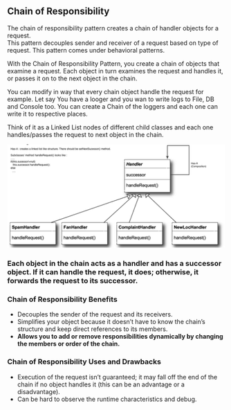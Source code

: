 ## Chain of Responsibility
The chain of responsibility pattern creates a chain of handler objects for a request.\
This pattern decouples sender and receiver of a request based on type of request. This pattern comes under behavioral patterns.

With the Chain of Responsibility Pattern, you create a chain of objects that examine a request. Each object in turn examines the request and handles it, or passes it on to the next object in the chain.

You can modify in way that every chain object handle the request for example. 
Let say You have a looger and you wan to write logs to File, DB and Console too. You can create a Chain of the loggers and each one can write it to respective places.

Think of it as a Linked List nodes of different child classes and each one handles/passes the request to next object in the chain.

![](https://github.com/xXLogicNotFoundXx/DesignPatterns/blob/main/Chain%20of%20Responsibility/img/Chain%20of%20Responsibility.png)

### Each object in the chain acts as a handler and has a successor object. If it can handle the request, it does; otherwise, it forwards the request to its successor.

### Chain of Responsibility Benefits
* Decouples the sender of the request and its receivers.
* Simplifies your object because it doesn’t have to know the chain’s structure and keep direct references to its members.
* **Allows you to add or remove responsibilities dynamically by changing the members or order of the chain.**

### Chain of Responsibility Uses and Drawbacks
* Execution of the request isn’t guaranteed; it may fall off the end of the chain if no object handles it (this can be an advantage or a disadvantage).
* Can be hard to observe the runtime characteristics and debug.

